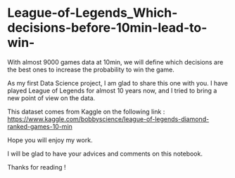 # League-of-Legends_Which-decisions-before-10min-lead-to-win-
With almost 9000 games data at 10min, we will define which decisions are the best ones to increase the probability to win the game. 

As my first Data Science project, I am glad to share this one  with you.
I have played League of Legends for almost 10 years now, and I tried to bring a new point of view on the data. 

This dataset comes from Kaggle on the following link : https://www.kaggle.com/bobbyscience/league-of-legends-diamond-ranked-games-10-min

Hope you will enjoy my work. 

I will be glad to have your advices and comments on this notebook.

Thanks for reading !

